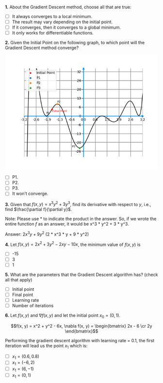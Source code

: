 **1.** About the Gradient Descent method, choose all that are true:
- [ ] It always converges to a local minimum.
- [ ] The result may vary depending on the initial point.
- [ ] If it converges, then it converges to a global minimum.
- [ ] It only works for differentiable functions.

**2.** Given the Initial Point on the following graph, to which point will the Gradient Descent method converge?

![missing](../images/C2_W2_Quiz_1.png)

- [ ] P1.
- [ ] P2.
- [ ] P3.
- [ ] It won’t converge.

**3.** Given that $f(x, y) = x^3y^2 + 3y^3$, find its derivative with respect to $y$, i.e., find $\frac{\partial f}{\partial y}$.

Note: Please use * to indicate the product in the answer. So, if we wrote the entire function $f$ as an answer, it would be x^3 * y^2 + 3 * y^3.

Answer: $2x^3y + 9y^2$ (2 * x^3 * y + 9 * y^2)

**4.** Let $f(x, y) = 2x^2 + 3y^2 - 2xy - 10x$, the minimum value of $f(x, y)$ is
- [ ] -15
- [ ] 3
- [ ] 1

**5.** What are the parameters that the Gradient Descent algorithm has? (check all that apply)
- [ ] Initial point
- [ ] Final point
- [ ] Learning rate
- [ ] Number of iterations

**6.** Let $f(x, y)$ and $\nabla f(x, y)$ and let the initial point $x_0 = (0, 1)$.

$$f(x, y) = x^2 + y^2 - 6x, \nabla f(x, y) = \begin{bmatrix} 2x - 6 \cr 2y \end{bmatrix}$$

Performing the gradient descent algorithm with learning rate = 0.1, the first iteration will lead us the point $x_1$ which is:
- [ ] $x_1 = (0.6, 0.8)$
- [ ] $x_1 = (-6, 2)$
- [ ] $x_1 = (6, -1)$
- [ ] $x_1 = (0, 1)$
